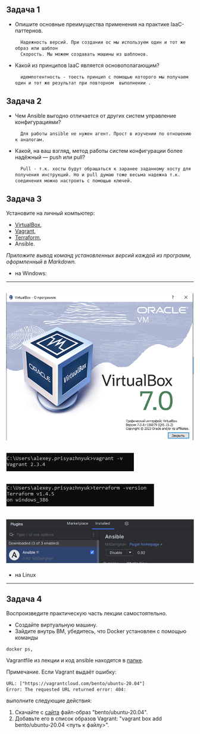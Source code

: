 
## Задача 1

- Опишите основные преимущества применения на практике IaaC-паттернов.

		Надежность версий. При создании ос мы используем один и тот же образ или шаблон
    	Скорость. Мы можем создавать машины из шаблонов. 

    
- Какой из принципов IaaC является основополагающим?


    	идемпотентность - тоесть принцип с помощью которого мы получаем один и тот же результат при повторном  выполнении .

## Задача 2

- Чем Ansible выгодно отличается от других систем управление конфигурациями?


    	Для работы ansible не нужен агент. Прост в изучении по отношению к аналогам. 
- Какой, на ваш взгляд, метод работы систем конфигурации более надёжный — push или pull?
 

   	 	Pull - т.к. хосты будут обращаться к заранее заданному хосту для получения инструкций. Но и pull думаю тоже весьма надежна т.к. соединения можно настроить с помощью ключей. 

## Задача 3

Установите на личный компьютер:

- [VirtualBox](https://www.virtualbox.org/),
- [Vagrant](https://github.com/netology-code/devops-materials),
- [Terraform](https://github.com/netology-code/devops-materials/blob/master/README.md),
- Ansible.

*Приложите вывод команд установленных версий каждой из программ, оформленный в Markdown.*

- на Windows:
---
![VirtualBox](img.png)
---
![Vagrant](img_1.png)
---
![Terraform](img_2.png)
---
![Ansible](img_3.png)
---
- на Linux
---
## Задача 4 

Воспроизведите практическую часть лекции самостоятельно.

- Создайте виртуальную машину.
- Зайдите внутрь ВМ, убедитесь, что Docker установлен с помощью команды
```
docker ps,
```
Vagrantfile из лекции и код ansible находятся в [папке](https://github.com/netology-code/virt-homeworks/tree/virt-11/05-virt-02-iaac/src).

Примечание. Если Vagrant выдаёт ошибку:
```
URL: ["https://vagrantcloud.com/bento/ubuntu-20.04"]     
Error: The requested URL returned error: 404:
```

выполните следующие действия:

1. Скачайте с [сайта](https://app.vagrantup.com/bento/boxes/ubuntu-20.04) файл-образ "bento/ubuntu-20.04".
2. Добавьте его в список образов Vagrant: "vagrant box add bento/ubuntu-20.04 <путь к файлу>".
